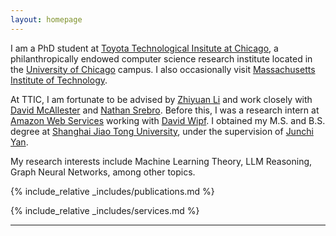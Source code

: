 ```yaml
---
layout: homepage
---
```


<!-- ## Biography -->

I am a PhD student at [Toyota Technological Insitute at Chicago](https://www.ttic.edu), a philanthropically endowed computer science research institute located in the [University of Chicago](https://www.uchicago.edu/en) campus. I also occasionally visit [Massachusetts Institute of Technology](https://www.mit.edu).

At TTIC, I am fortunate to be advised by [Zhiyuan Li](http://zhiyuanli.ttic.edu) and work closely with [David McAllester](https://home.ttic.edu/~dmcallester/) and [Nathan Srebro](https://nati.ttic.edu). Before this, I was a research intern at [Amazon Web Services](https://www.amazonaws.cn/en/ailab/) working with [David Wipf](http://www.davidwipf.com/). I obtained my M.S. and B.S. degree at [Shanghai Jiao Tong University](https://en.sjtu.edu.cn), under the supervision of [Junchi Yan](https://thinklab.sjtu.edu.cn). 

My research interests include Machine Learning Theory, LLM Reasoning, Graph Neural Networks, among other topics.

<!-- My research interests include -->

<!-- <!-- * **Psychology of Language Models**: understanding how large language models develope reasoning capabilities and  -->

<!-- * **Generalization**: 

* **Applications**:  -->


{% include_relative _includes/publications.md %}

{% include_relative _includes/services.md %}

---

